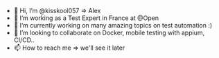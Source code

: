 - 👋 Hi, I’m @kisskool057 => Alex
- 👀 I’m working as a Test Expert in France at @Open
- 🌱 I’m currently working on many amazing topics on test automation :)
- 💞️ I’m looking to collaborate on Docker, mobile testing with appium, CI/CD..
- 📫 How to reach me => we'll see it later 


